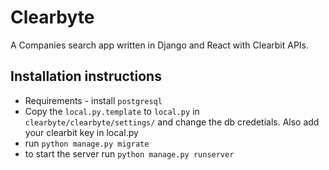 # Clearbyte
A Companies search app written in Django and React with Clearbit APIs.

## Installation instructions
- Requirements - install `postgresql`
- Copy the `local.py.template` to `local.py` in `clearbyte/clearbyte/settings/` and change the db credetials. Also add your clearbit key in local.py
- run `python manage.py migrate`
- to start the server run `python manage.py runserver`


